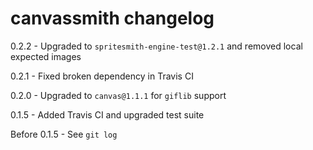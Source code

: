 # canvassmith changelog
0.2.2 - Upgraded to `spritesmith-engine-test@1.2.1` and removed local expected images

0.2.1 - Fixed broken dependency in Travis CI

0.2.0 - Upgraded to `canvas@1.1.1` for `giflib` support

0.1.5 - Added Travis CI and upgraded test suite

Before 0.1.5 - See `git log`

